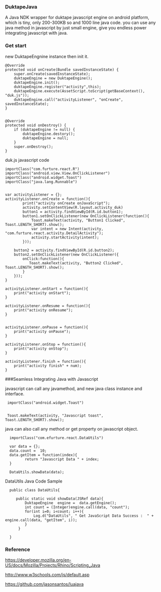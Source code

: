 ### DuktapeJava
A Java NDK wrapper for duktape javascript engine on android platform, which is tiny, only 200-300KB so and 1000 line java code. you can use any java method in javascript by just small engine, give you endless power integrating javascript with java. 

### Get start

new DuktapeEngnine instance then init it.

    @Override
	protected void onCreate(Bundle savedInstanceState) {
		super.onCreate(savedInstanceState);
		duktapeEngine = new DuktapeEngine();
		duktapeEngine.init();
		duktapeEngine.register("activity",this);
		duktapeEngine.execute(AssetScript.toScript(getBaseContext(), "duk.js"));
		duktapeEngine.call("activityListener", "onCreate", savedInstanceState);
	}


    @Override
	protected void onDestroy() {
		if (duktapeEngine != null) {
			duktapeEngine.destory();
			duktapeEngine = null;
		}
		super.onDestroy();
	}


duk.js javascript code

    importClass("com.furture.react.R")
	importClass("android.view.View.OnClickListener")
	importClass("android.widget.Toast")
	importClass("java.lang.Runnable")


	var activityListener = {};
	activityListener.onCreate = function(){
			print("activity onCreate onJavaScript");
			activity.setContentView(R.layout.activity_duk)
			button1 = activity.findViewById(R.id.button1);
			button1.setOnClickListener(new OnClickListener(function(){
				Toast.makeText(activity, "Button1 Clicked", Toast.LENGTH_SHORT).show();
				var intent = new Intent(activity, "com.furture.react.activity.DetailActivity");
				activity.startActivity(intent);
			}));

		button2 = activity.findViewById(R.id.button2);
		button2.setOnClickListener(new OnClickListener({
			onClick:function(){
			   Toast.makeText(activity, "Button2 Clicked", Toast.LENGTH_SHORT).show();
			}
		}));
    }

	activityListener.onStart = function(){
		print("activity onStart");
	}

	activityListener.onResume = function(){
		print("activity onResume");
	}


	activityListener.onPause = function(){
		print("activity onPause");
	}

	activityListener.onStop = function(){
		print("activity onStop");
	}

	activityListener.finish = function(){
		print("activity finish" + num);
	}

###Seamless Integrating Java with Javascript

 javascript can call any javamethod, and new java class instance and interface.


     importClass("android.widget.Toast")


     Toast.makeText(activity, "Javascript toast", Toast.LENGTH_SHORT).show();


java can also call any method or get property on javascript object.


      importClass("com.efurture.react.DataUtils")

      var data = {};
      data.count =  10;
      data.getItem = function(index){
             return "Javascript Data " + index;
      }

      DataUtils.showData(data);

 DataUtils Java Code Sample   

      public class DataUtils{

         public static void showData(JSRef data){
             DuktapeEngine  engine =  data.getEngine();
             int count = (Integer)engine.call(data, "count");
             for(int i=0; i<count; i++){
                 Log.d("DataUtils", " Get JavaScript Data Success :  " + engine.call(data, "getItem", i));
             }
          }

      }   

### Reference

<a href="https://developer.mozilla.org/en-US/docs/Mozilla/Projects/Rhino/Scripting_Java">https://developer.mozilla.org/en-US/docs/Mozilla/Projects/Rhino/Scripting_Java</a>

<a href="http://www.w3schools.com/js/default.asp">http://www.w3schools.com/js/default.asp</a>


<a href="https://github.com/jasonsantos/luajava">https://github.com/jasonsantos/luajava</a>
